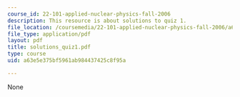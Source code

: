 ```yaml
---
course_id: 22-101-applied-nuclear-physics-fall-2006
description: This resource is about solutions to quiz 1.
file_location: /coursemedia/22-101-applied-nuclear-physics-fall-2006/a63e5e375bf5961ab984437425c8f95a_solutions_quiz1.pdf
file_type: application/pdf
layout: pdf
title: solutions_quiz1.pdf
type: course
uid: a63e5e375bf5961ab984437425c8f95a

---
```

None